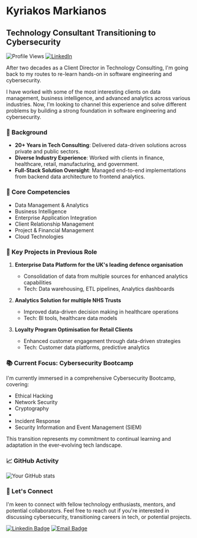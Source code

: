 # Kyriakos Markianos
## Technology Consultant Transitioning to Cybersecurity

![Profile Views](https://komarev.com/ghpvc/?username=kyriakosmarkianos&color=brightgreen)
[![LinkedIn](https://img.shields.io/badge/LinkedIn-Connect-blue)](https://www.linkedin.com/in/kyriakosmarkianos/)

After two decades as a Client Director in Technology Consulting, I'm going back to my routes to re-learn hands-on in software engineering and cybersecurity.

I have worked with some of the most interesting clients on data management, business intelligence, and advanced analytics across various industries. Now, I'm looking to channel this experience and solve different problems by building a strong foundation in software engineering and  cybersecurity.

### 🚀 Background

- **20+ Years in Tech Consulting**: Delivered data-driven solutions across private and public sectors.
- **Diverse Industry Experience**: Worked with clients in finance, healthcare, retail, manufacturing, and government.
- **Full-Stack Solution Oversight**: Managed end-to-end implementations from backend data architecture to frontend analytics.

### 💼 Core Competencies

- Data Management & Analytics
- Business Intelligence
- Enterprise Application Integration
- Client Relationship Management
- Project & Financial Management
- Cloud Technologies

### 🌟 Key Projects in Previous Role

1. **Enterprise Data Platform for the UK's leading defence organisation**
   - Consolidation of data from multiple sources for enhanced analytics capabilities
   - Tech: Data warehousing, ETL pipelines, Analytics dashboards

2. **Analytics Solution for multiple NHS Trusts**
   - Improved data-driven decision making in healthcare operations
   - Tech: BI tools, healthcare data models

3. **Loyalty Program Optimisation for Retail Clients**
   - Enhanced customer engagement through data-driven strategies
   - Tech: Customer data platforms, predictive analytics

### 📚 Current Focus: Cybersecurity Bootcamp

I'm currently immersed in a comprehensive Cybersecurity Bootcamp, covering:

- Ethical Hacking
- Network Security
- Cryptography
- 
- Incident Response
- Security Information and Event Management (SIEM)

This transition represents my commitment to continual learning and adaptation in the ever-evolving tech landscape.

### 📈 GitHub Activity

![Your GitHub stats](https://github-readme-stats.vercel.app/api?username=kyriakosmarkianos&show_icons=true&theme=radical)

### 🤝 Let's Connect

I'm keen to connect with fellow technology enthusiasts, mentors, and potential collaborators. Feel free to reach out if you're interested in discussing cybersecurity, transitioning careers in tech, or potential projects.

[![Linkedin Badge](https://img.shields.io/badge/-KyriakosMarkianos-blue?style=flat-square&logo=Linkedin&logoColor=white&link=https://www.linkedin.com/in/kyriakosmarkianos/)](https://www.linkedin.com/in/kyriakosmarkianos/)
[![Email Badge](https://img.shields.io/badge/-kyriakos.markianos@proton.me-8B89CC?style=flat-square&logo=protonmail&logoColor=white&link=mailto:kyriakos.markianos@proton.me)](mailto:kyriakos.markianos@proton.me)
